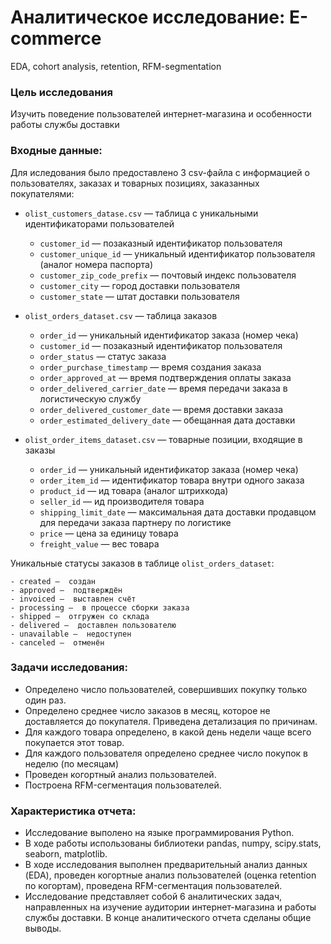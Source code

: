 # Аналитическое исследование: E-commerce  
EDA, cohort analysis, retention, RFM-segmentation

### Цель исследования
Изучить поведение пользователей интернет-магазина и особенности работы службы доставки   

### Входные данные:

Для иследования было предоставлено 3 csv-файла с информацией о пользователях, заказах и товарных позициях, заказанных покупателями:

- `olist_customers_datase.csv` — таблица с уникальными идентификаторами пользователей
    - `customer_id` — позаказный идентификатор пользователя
    - `customer_unique_id` —  уникальный идентификатор пользователя  (аналог номера паспорта)
    - `customer_zip_code_prefix` —  почтовый индекс пользователя
    - `customer_city` —  город доставки пользователя
    - `customer_state` —  штат доставки пользователя  
    
- `olist_orders_dataset.csv` —  таблица заказов
    - `order_id` —  уникальный идентификатор заказа (номер чека)
    - `customer_id` —  позаказный идентификатор пользователя
    - `order_status` —  статус заказа
    - `order_purchase_timestamp` —  время создания заказа
    - `order_approved_at` —  время подтверждения оплаты заказа
    - `order_delivered_carrier_date` —  время передачи заказа в логистическую службу
    - `order_delivered_customer_date` —  время доставки заказа
    - `order_estimated_delivery_date` —  обещанная дата доставки  
    
- `olist_order_items_dataset.csv` —  товарные позиции, входящие в заказы
    - `order_id` —  уникальный идентификатор заказа (номер чека)
    - `order_item_id` —  идентификатор товара внутри одного заказа
    - `product_id` —  ид товара (аналог штрихкода)
    - `seller_id` — ид производителя товара
    - `shipping_limit_date` —  максимальная дата доставки продавцом для передачи заказа партнеру по логистике
    - `price` —  цена за единицу товара
    - `freight_value` —  вес товара

Уникальные статусы заказов в таблице `olist_orders_dataset`:

    - created —  создан
    - approved —  подтверждён
    - invoiced —  выставлен счёт
    - processing —  в процессе сборки заказа
    - shipped —  отгружен со склада
    - delivered —  доставлен пользователю
    - unavailable —  недоступен
    - canceled —  отменён

### Задачи исследования:

 - Определено число пользователей, совершивших покупку только один раз.
 - Определено среднее число заказов в месяц, которое не доставляется до покупателя. Приведена детализация по причинам.
 - Для каждого товара определено, в какой день недели чаще всего покупается этот товар.
 - Для каждого пользователя определено среднее число покупок в неделю (по месяцам)
 - Проведен когортный анализ пользователей.
 - Построена RFM-сегментация пользователей.

### Характеристика отчета:
- Исследование выполено на языке программирования Python.
- В ходе работы использованы библиотеки pandas, numpy, scipy.stats, seaborn, matplotlib.
- В ходе исследования выполнен предварительный анализ данных (EDA), проведен когортные анализ пользователей (оценка retention по когортам), проведена RFM-сегментация пользователей.
- Исследование представляет собой 6 аналитических задач, направленных на изучение аудитории интернет-магазина и работы службы доставки. В конце аналитического отчета сделаны общие выводы.